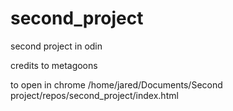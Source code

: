 # second_project
second project in odin

credits to metagoons

to open in chrome
/home/jared/Documents/Second project/repos/second_project/index.html

